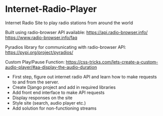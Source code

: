 # Internet-Radio-Player
Internet Radio Site to play radio stations from around the world

Built using radio-browser API available:
https://api.radio-browser.info/
https://www.radio-browser.info/faq

Pyradios library for communicating with radio-browser API:
https://pypi.org/project/pyradios/

Custom Play/Pause Function:
https://css-tricks.com/lets-create-a-custom-audio-player/#aa-display-the-audio-duration

- First step, figure out internet radio API and learn how to make requests to and from the server.
- Create Django project and add in required libraries
- Add front end interface to make API requests
- Display responses on the site
- Style site (search, audio player etc.)
- Add solution for non-functioning streams

